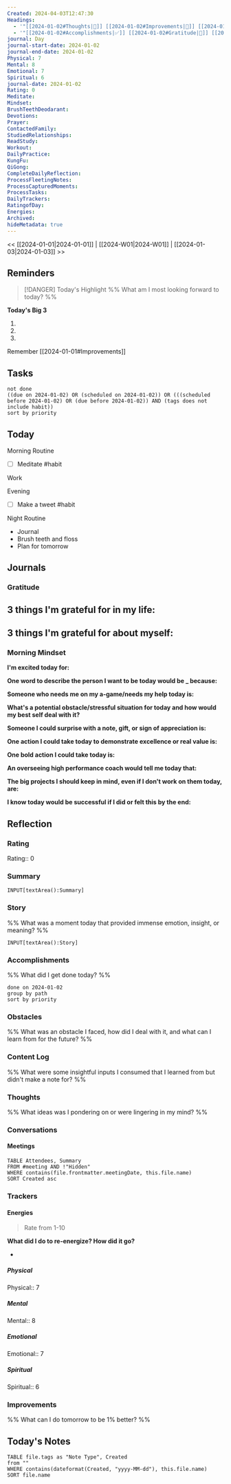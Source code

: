 ```yaml
---
Created: 2024-04-03T12:47:30
Headings:
  - '"[[2024-01-02#Thoughts|💭]] [[2024-01-02#Improvements|💪]] [[2024-01-02#Obstacles|🚧]]": '
  - '"[[2024-01-02#Accomplishments|✅]] [[2024-01-02#Gratitude|🙏]] [[2024-01-02#Content Log|📚]]": '
journal: Day
journal-start-date: 2024-01-02
journal-end-date: 2024-01-02
Physical: 7
Mental: 8
Emotional: 7
Spiritual: 6
journal-date: 2024-01-02
Rating: 0
Meditate: 
Mindset: 
BrushTeethDeodarant: 
Devotions: 
Prayer: 
ContactedFamily: 
StudiedRelationships: 
ReadStudy: 
Workout: 
DailyPractice: 
KungFu: 
QiGong: 
CompleteDailyReflection: 
ProcessFleetingNotes: 
ProcessCapturedMoments: 
ProcessTasks: 
DailyTrackers: 
RatingofDay: 
Energies: 
Archived: 
hideMetadata: true
---
```


<< [[2024-01-01|2024-01-01]] | [[2024-W01|2024-W01]] | [[2024-01-03|2024-01-03]] >>

## Reminders

> [!DANGER] Today's Highlight
> %% What am I most looking forward to today? %%

**Today's Big 3**

1. 
2. 
3. 

Remember [[2024-01-01#Improvements]]

## Tasks

```tasks
not done
((due on 2024-01-02) OR (scheduled on 2024-01-02)) OR (((scheduled before 2024-01-02) OR (due before 2024-01-02)) AND (tags does not include habit))
sort by priority
```

## Today

Morning Routine
- [ ] Meditate #habit

Work

Evening
- [ ] Make a tweet  #habit

Night Routine
- Journal
- Brush teeth and floss
- Plan for tomorrow

## Journals

### Gratitude

**3 things I'm grateful for in my life:**
- 

**3 things I'm grateful for about myself:**
- 

### Morning Mindset

**I'm excited today for:**

**One word to describe the person I want to be today would be \_ because:**

**Someone who needs me on my a-game/needs my help today is:**

**What's a potential obstacle/stressful situation for today and how would my best self deal with it?**

**Someone I could surprise with a note, gift, or sign of appreciation is:**

**One action I could take today to demonstrate excellence or real value is:**

**One bold action I could take today is:**

**An overseeing high performance coach would tell me today that:**

**The big projects I should keep in mind, even if I don't work on them today, are:**

**I know today would be successful if I did or felt this by the end:**

## Reflection

### Rating

Rating:: 0

### Summary

`INPUT[textArea():Summary]`

### Story

%% What was a moment today that provided immense emotion, insight, or meaning? %%

`INPUT[textArea():Story]`

### Accomplishments

%% What did I get done today? %%

```tasks
done on 2024-01-02
group by path
sort by priority
```

### Obstacles

%% What was an obstacle I faced, how did I deal with it, and what can I learn from for the future? %%

### Content Log

%% What were some insightful inputs I consumed that I learned from but didn't make a note for? %%

### Thoughts

%% What ideas was I pondering on or were lingering in my mind? %%

### Conversations

#### Meetings

```dataview
TABLE Attendees, Summary
FROM #meeting AND !"Hidden"
WHERE contains(file.frontmatter.meetingDate, this.file.name)
SORT Created asc
```

### Trackers

#### Energies

> Rate from 1-10

**What did I do to re-energize? How did it go?**

- 

##### Physical

Physical:: 7

##### Mental

Mental:: 8

##### Emotional

Emotional:: 7

##### Spiritual

Spiritual:: 6

### Improvements
%% What can I do tomorrow to be 1% better? %%

## Today's Notes

```dataview
TABLE file.tags as "Note Type", Created
from ""
WHERE contains(dateformat(Created, "yyyy-MM-dd"), this.file.name)
SORT file.name
```

